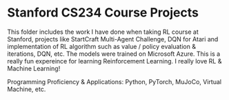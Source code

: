 # Stanford CS234 Course Projects
This folder includes the work I have done when taking RL course at Stanford, projects like StartCraft Multi-Agent Challenge, DQN for Atari and implementation of RL algorithm such as value / policy evaluation & iterations, DQN, etc. The models were trained on Microsoft Azure. This is a really fun expereince for learning Reinforcement Learning. I really love RL & Machine Learning!

Programming Proficiency & Applications: Python, PyTorch, MuJoCo, Virtual Machine, etc. 
